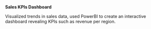 **Sales KPIs Dashboard**

Visualized trends in sales data, used PowerBI to create an
interactive dashboard revealing KPIs such as revenue per region.
